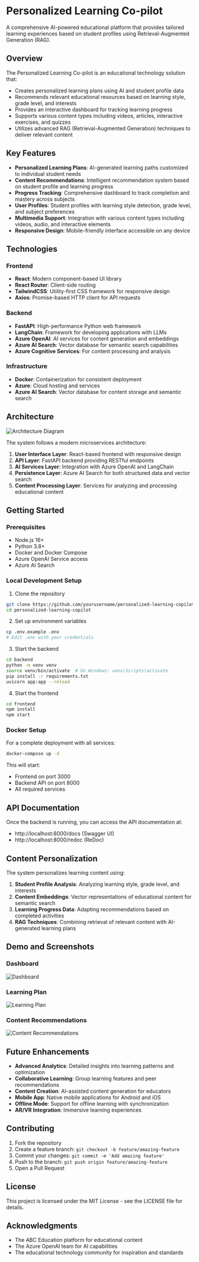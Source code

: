 # Personalized Learning Co-pilot

A comprehensive AI-powered educational platform that provides tailored learning experiences based on student profiles using Retrieval-Augmented Generation (RAG).

## Overview

The Personalized Learning Co-pilot is an educational technology solution that:

- Creates personalized learning plans using AI and student profile data
- Recommends relevant educational resources based on learning style, grade level, and interests
- Provides an interactive dashboard for tracking learning progress
- Supports various content types including videos, articles, interactive exercises, and quizzes
- Utilizes advanced RAG (Retrieval-Augmented Generation) techniques to deliver relevant content

## Key Features

- **Personalized Learning Plans**: AI-generated learning paths customized to individual student needs
- **Content Recommendations**: Intelligent recommendation system based on student profile and learning progress
- **Progress Tracking**: Comprehensive dashboard to track completion and mastery across subjects
- **User Profiles**: Student profiles with learning style detection, grade level, and subject preferences
- **Multimedia Support**: Integration with various content types including videos, audio, and interactive elements
- **Responsive Design**: Mobile-friendly interface accessible on any device

## Technologies

### Frontend
- **React**: Modern component-based UI library
- **React Router**: Client-side routing
- **TailwindCSS**: Utility-first CSS framework for responsive design
- **Axios**: Promise-based HTTP client for API requests

### Backend
- **FastAPI**: High-performance Python web framework
- **LangChain**: Framework for developing applications with LLMs
- **Azure OpenAI**: AI services for content generation and embeddings
- **Azure AI Search**: Vector database for semantic search capabilities
- **Azure Cognitive Services**: For content processing and analysis

### Infrastructure
- **Docker**: Containerization for consistent deployment
- **Azure**: Cloud hosting and services
- **Azure AI Search**: Vector database for content storage and semantic search

## Architecture

![Architecture Diagram](https://via.placeholder.com/800x400?text=Architecture+Diagram)

The system follows a modern microservices architecture:

1. **User Interface Layer**: React-based frontend with responsive design
2. **API Layer**: FastAPI backend providing RESTful endpoints
3. **AI Services Layer**: Integration with Azure OpenAI and LangChain
4. **Persistence Layer**: Azure AI Search for both structured data and vector search
5. **Content Processing Layer**: Services for analyzing and processing educational content

## Getting Started

### Prerequisites

- Node.js 16+
- Python 3.8+
- Docker and Docker Compose
- Azure OpenAI Service access
- Azure AI Search

### Local Development Setup

1. Clone the repository
```bash
git clone https://github.com/yourusername/personalized-learning-copilot.git
cd personalized-learning-copilot
```

2. Set up environment variables
```bash
cp .env.example .env
# Edit .env with your credentials
```

3. Start the backend
```bash
cd backend
python -m venv venv
source venv/bin/activate  # On Windows: venv\Scripts\activate
pip install -r requirements.txt
uvicorn app:app --reload
```

4. Start the frontend
```bash
cd frontend
npm install
npm start
```

### Docker Setup

For a complete deployment with all services:

```bash
docker-compose up -d
```

This will start:
- Frontend on port 3000
- Backend API on port 8000
- All required services

## API Documentation

Once the backend is running, you can access the API documentation at:
- http://localhost:8000/docs (Swagger UI)
- http://localhost:8000/redoc (ReDoc)

## Content Personalization

The system personalizes learning content using:

1. **Student Profile Analysis**: Analyzing learning style, grade level, and interests
2. **Content Embeddings**: Vector representations of educational content for semantic search
3. **Learning Progress Data**: Adapting recommendations based on completed activities
4. **RAG Techniques**: Combining retrieval of relevant content with AI-generated learning plans

## Demo and Screenshots

### Dashboard
![Dashboard](https://via.placeholder.com/800x400?text=Dashboard+Screenshot)

### Learning Plan
![Learning Plan](https://via.placeholder.com/800x400?text=Learning+Plan+Screenshot)

### Content Recommendations
![Content Recommendations](https://via.placeholder.com/800x400?text=Content+Recommendations+Screenshot)

## Future Enhancements

- **Advanced Analytics**: Detailed insights into learning patterns and optimization
- **Collaborative Learning**: Group learning features and peer recommendations
- **Content Creation**: AI-assisted content generation for educators
- **Mobile App**: Native mobile applications for Android and iOS
- **Offline Mode**: Support for offline learning with synchronization
- **AR/VR Integration**: Immersive learning experiences

## Contributing

1. Fork the repository
2. Create a feature branch: `git checkout -b feature/amazing-feature`
3. Commit your changes: `git commit -m 'Add amazing feature'`
4. Push to the branch: `git push origin feature/amazing-feature`
5. Open a Pull Request

## License

This project is licensed under the MIT License - see the LICENSE file for details.

## Acknowledgments

- The ABC Education platform for educational content
- The Azure OpenAI team for AI capabilities
- The educational technology community for inspiration and standards